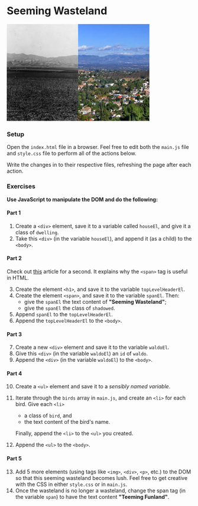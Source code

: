 # Seeming Wasteland

![San Fernando Valley](assets/san-fernando-valley.png)

### Setup

Open the `index.html` file in a browser. Feel free to edit both the
`main.js` file and `style.css` file to perform all of the actions below.

Write the changes in to their respective files, refreshing the page
after each action.

### Exercises

**Use JavaScript to manipulate the DOM and do the following:**

#### Part 1

1.  Create a `<div>` element, save it to a variable called `houseEl`,
    and give it a class of `dwelling`.
2.  Take this `<div>` (in the variable `houseEl`), and append it (as a 
    child) to the `<body>`.

#### Part 2

Check out [this][span-article] article for a second. It explains why the
`<span>` tag is useful in HTML.

3.  Create the element `<h1>`, and save it to the variable 
    `topLevelHeaderEl`.
4.  Create the element `<span>`, and save it to the variable `spanEl`.
    Then:
    - give the `spanEl` the text content of **"Seeming Wasteland"**;
    - give the `spanEl` the class of `shadowed`.
5.  Append `spanEl` to the `topLevelHeaderEl`.
6.  Append the `topLevelHeaderEl` to the `<body>`.

#### Part 3

7.  Create a new `<div>` element and save it to the variable `waldoEl`.
8.  Give this `<div>` (in the variable `waldoEl`) an `id` of `waldo`.
9.  Append the `<div>` (in the variable `waldoEl`) to the `<body>`.

#### Part 4

10. Create a `<ul>` element and save it to a *sensibly named variable*.
11. Iterate through the `birds` array in `main.js`, and create 
    an `<li>` for each bird. Give each `<li>`
    - a class of `bird`, and 
    - the text content of the bird's name.

    Finally, append the `<li>` to the `<ul>` you created.

12. Append the `<ul>` to the `<body>`.

#### Part 5

13. Add 5 more elements (using tags like `<img>`, `<div>`, `<p>`, etc.) 
    to the DOM so that this seeming wasteland becomes lush. Feel free to
    get creative with the CSS in either `style.css` or in `main.js`.
14. Once the wasteland is no longer a wasteland, change the span tag
    (in the variable `span`) to have the text content **"Teeming Funland"**.

<!-- LINKS -->

[span-article]: http://www.sitepoint.com/web-foundations/span-html-element
